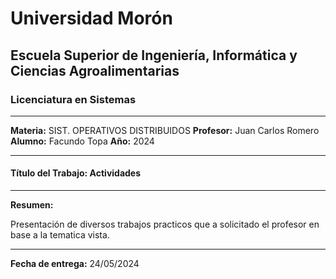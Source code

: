 # Universidad Morón

## Escuela Superior de Ingeniería, Informática y Ciencias Agroalimentarias

### Licenciatura en Sistemas

---

**Materia:** SIST. OPERATIVOS DISTRIBUIDOS 
**Profesor:** Juan Carlos Romero
**Alumno:** Facundo Topa 
**Año:** 2024

---

#### Título del Trabajo: Actividades

---

**Resumen:**

Presentación de diversos trabajos practicos que a solicitado el profesor en base a la tematica vista.

---

**Fecha de entrega:** 24/05/2024
